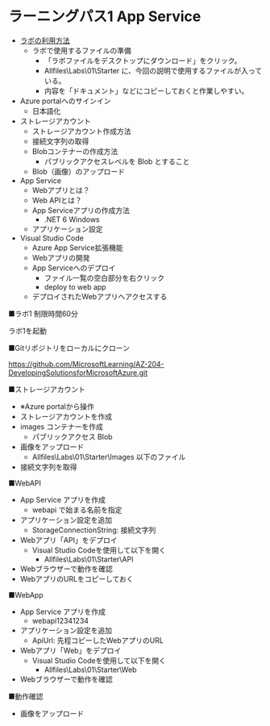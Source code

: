 # ラーニングパス1 App Service

- [ラボの利用方法](https://github.com/hiryamada/notes/tree/main/cloudslice)
  - ラボで使用するファイルの準備
    - 「ラボファイルをデスクトップにダウンロード」をクリック。
    - Allfiles\Labs\01\Starter に、今回の説明で使用するファイルが入っている。
    - 内容を「ドキュメント」などにコピーしておくと作業しやすい。
- Azure portalへのサインイン
  - 日本語化
- ストレージアカウント
  - ストレージアカウント作成方法
  - 接続文字列の取得
  - Blobコンテナーの作成方法
    - パブリックアクセスレベルを Blob とすること
  - Blob（画像）のアップロード
- App Service
  - Webアプリとは？
  - Web APIとは？
  - App Serviceアプリの作成方法
    - .NET 6 Windows
  - アプリケーション設定
- Visual Studio Code
  - Azure App Service拡張機能
  - Webアプリの開発
  - App Serviceへのデプロイ
    - ファイル一覧の空白部分を右クリック
    - deploy to web app
  - デプロイされたWebアプリへアクセスする


■ラボ1 制限時間60分

ラボ1を起動

■Gitリポジトリをローカルにクローン

https://github.com/MicrosoftLearning/AZ-204-DevelopingSolutionsforMicrosoftAzure.git


■ストレージアカウント

- ※Azure portalから操作
- ストレージアカウントを作成
- images コンテナーを作成
  - パブリックアクセス Blob
- 画像をアップロード
  - Allfiles\Labs\01\Starter\Images 以下のファイル
- 接続文字列を取得

■WebAPI

- App Service アプリを作成
  - webapi で始まる名前を指定
- アプリケーション設定を追加
  - StorageConnectionString: 接続文字列
- Webアプリ「API」をデプロイ
  - Visual Studio Codeを使用して以下を開く
    - Allfiles\Labs\01\Starter\API
- Webブラウザーで動作を確認
- WebアプリのURLをコピーしておく

■WebApp

- App Service アプリを作成
  - webapi12341234
- アプリケーション設定を追加
  - ApiUrl: 先程コピーしたWebアプリのURL
- Webアプリ「Web」をデプロイ
  - Visual Studio Codeを使用して以下を開く
    - Allfiles\Labs\01\Starter\Web
- Webブラウザーで動作を確認

■動作確認
- 画像をアップロード

